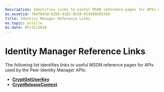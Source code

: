 ```yaml
---
Description: Identifies links to useful MSDN reference pages for APIs used by the Peer Identity Manager APIs.
ms.assetid: fbd7043d-b2b5-4183-8528-01d3892053e8
title: Identity Manager Reference Links
ms.topic: article
ms.date: 05/31/2018
---
```


# Identity Manager Reference Links

The following list identifies links to useful MSDN reference pages for APIs used by the Peer Identity Manager APIs:

-   [**CryptGetUserKey**](https://docs.microsoft.com/windows/desktop/api/wincrypt/nf-wincrypt-cryptgetuserkey)
-   [**CryptReleaseContext**](https://docs.microsoft.com/windows/desktop/api/wincrypt/nf-wincrypt-cryptreleasecontext)

 

 



